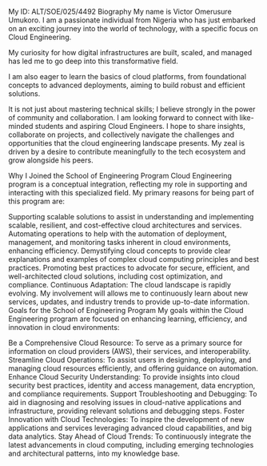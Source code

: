 My ID: ALT/SOE/025/4492
Biography
My name is Victor Omerusure Umukoro. I am a passionate individual from Nigeria who has just embarked on an exciting journey into the world of technology, with a specific focus on Cloud Engineering.

My curiosity for how digital infrastructures are built, scaled, and managed has led me to go deep into this transformative field.

I am also eager to learn the basics of cloud platforms, from foundational concepts to advanced deployments, aiming to build robust and efficient solutions.

It is not just about mastering technical skills; I believe strongly in the power of community and collaboration. I am looking forward to connect with like-minded students and aspiring Cloud Engineers. I hope to share insights, collaborate on projects, and collectively navigate the challenges and opportunities that the cloud engineering landscape presents. My zeal is driven by a desire to contribute meaningfully to the tech ecosystem and grow alongside his peers.

Why I Joined the School of Engineering Program
Cloud Engineering program is a conceptual integration, reflecting my role in supporting and interacting with this specialized field. My primary reasons for being part of this program are:

Supporting scalable solutions to assist in understanding and implementing scalable, resilient, and cost-effective cloud architectures and services.
Automating operations to help with the automation of deployment, management, and monitoring tasks inherent in cloud environments, enhancing efficiency.
Demystifying cloud concepts to provide clear explanations and examples of complex cloud computing principles and best practices.
Promoting best practices to advocate for secure, efficient, and well-architected cloud solutions, including cost optimization, and compliance.
Continuous Adaptation: The cloud landscape is rapidly evolving. My involvement will allows me to continuously learn about new services, updates, and industry trends to provide up-to-date information.
Goals for the School of Engineering Program
My goals within the Cloud Engineering program are focused on enhancing learning, efficiency, and innovation in cloud environments:

Be a Comprehensive Cloud Resource: To serve as a primary source for information on cloud providers (AWS), their services, and interoperability.
Streamline Cloud Operations: To assist users in designing, deploying, and managing cloud resources efficiently, and offering guidance on automation.
Enhance Cloud Security Understanding: To provide insights into cloud security best practices, identity and access management, data encryption, and compliance requirements.
Support Troubleshooting and Debugging: To aid in diagnosing and resolving issues in cloud-native applications and infrastructure, providing relevant solutions and debugging steps.
Foster Innovation with Cloud Technologies: To inspire the development of new applications and services leveraging advanced cloud capabilities, and big data analytics.
Stay Ahead of Cloud Trends: To continuously integrate the latest advancements in cloud computing, including emerging technologies and architectural patterns, into my knowledge base.
